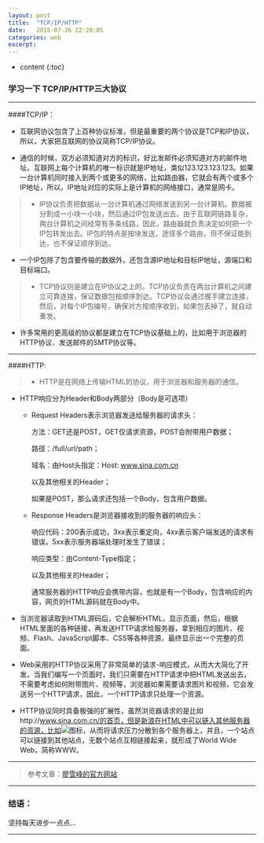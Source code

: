 ```yaml
---
layout: post
title:  "TCP/IP/HTTP"
date:   2015-07-26 22:20:05
categories: web
excerpt: 
---
```


* content
{:toc}


### 学习一下 TCP/IP/HTTP三大协议

---

####TCP/IP：

* 互联网协议包含了上百种协议标准，但是最重要的两个协议是TCP和IP协议，所以，大家把互联网的协议简称TCP/IP协议。

* 通信的时候，双方必须知道对方的标识，好比发邮件必须知道对方的邮件地址。互联网上每个计算机的唯一标识就是IP地址，类似123.123.123.123。如果一台计算机同时接入到两个或更多的网络，比如路由器，它就会有两个或多个IP地址，所以，IP地址对应的实际上是计算机的网络接口，通常是网卡。

> * IP协议负责把数据从一台计算机通过网络发送到另一台计算机。数据被分割成一小块一小块，然后通过IP包发送出去。由于互联网链路复杂，两台计算机之间经常有多条线路，因此，路由器就负责决定如何把一个IP包转发出去。IP包的特点是按块发送，途径多个路由，但不保证能到达，也不保证顺序到达。

* 一个IP包除了包含要传输的数据外，还包含源IP地址和目标IP地址，源端口和目标端口。

> * TCP协议则是建立在IP协议之上的。TCP协议负责在两台计算机之间建立可靠连接，保证数据包按顺序到达。TCP协议会通过握手建立连接，然后，对每个IP包编号，确保对方按顺序收到，如果包丢掉了，就自动重发。

* 许多常用的更高级的协议都是建立在TCP协议基础上的，比如用于浏览器的HTTP协议、发送邮件的SMTP协议等。

---

####HTTP:

> * HTTP是在网络上传输HTML的协议，用于浏览器和服务器的通信。

* HTTP响应分为Header和Body两部分（Body是可选项）

  * Request Headers表示浏览器发送给服务器的请求头：
    
    方法：GET还是POST，GET仅请求资源，POST会附带用户数据；
    
    路径：/full/url/path；

    域名：由Host头指定：Host: www.sina.com.cn

    以及其他相关的Header；

    如果是POST，那么请求还包括一个Body，包含用户数据。
    
  * Response Headers是浏览器接收到的服务器的响应头：
    
    响应代码：200表示成功，3xx表示重定向，4xx表示客户端发送的请求有错误，5xx表示服务器端处理时发生了错误；
   
    响应类型：由Content-Type指定；
    
    以及其他相关的Header；
    
    通常服务器的HTTP响应会携带内容，也就是有一个Body，包含响应的内容，网页的HTML源码就在Body中。

* 当浏览器读取到HTML源码后，它会解析HTML，显示页面，然后，根据HTML里面的各种链接，再发送HTTP请求给服务器，拿到相应的图片、视频、Flash、JavaScript脚本、CSS等各种资源，最终显示出一个完整的页面。

* Web采用的HTTP协议采用了非常简单的请求-响应模式，从而大大简化了开发。当我们编写一个页面时，我们只需要在HTTP请求中把HTML发送出去，不需要考虑如何附带图片、视频等，浏览器如果需要请求图片和视频，它会发送另一个HTTP请求，因此，一个HTTP请求只处理一个资源。

* HTTP协议同时具备极强的扩展性，虽然浏览器请求的是比如http://www.sina.com.cn/的首页，但是新浪在HTML中可以链入其他服务器的资源，比如<img src="http://i1.sinaimg.cn/home/2013/1008/U8455P30DT20131008135420.png">图标，从而将请求压力分散到各个服务器上，并且，一个站点可以链接到其他站点，无数个站点互相链接起来，就形成了World Wide Web，简称WWW。

---

> 参考文章：[廖雪峰的官方网站](http://www.liaoxuefeng.com/wiki/0014316089557264a6b348958f449949df42a6d3a2e542c000/001432011939547478fd5482deb47b08716557cc99764e0000)

---

### 结语：

坚持每天进步一点点...

---